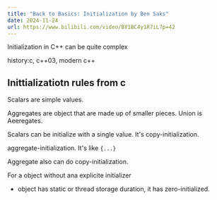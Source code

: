 ```yaml
---
title: "Back to Basics: Initialization by Ben Saks"
date: 2024-11-24
url: https://www.bilibili.com/video/BV1BC4y1R7iL?p=42
---
```


Initialization in C++ can be quite complex

history:c, c++03, modern c++

## Inittializatiotn rules from c

Scalars are simple values.

Aggregates are object that are made up of smaller pieces. Union is Aeeregates.

Scalars can be initialize with a single value. It's copy-initialization.

aggregate-initialization. It's like `{...}`

Aggregate also can do copy-initialization.

For a object without ana explicite initializer

- object has static or thread storage duration, it has zero-initialized.
